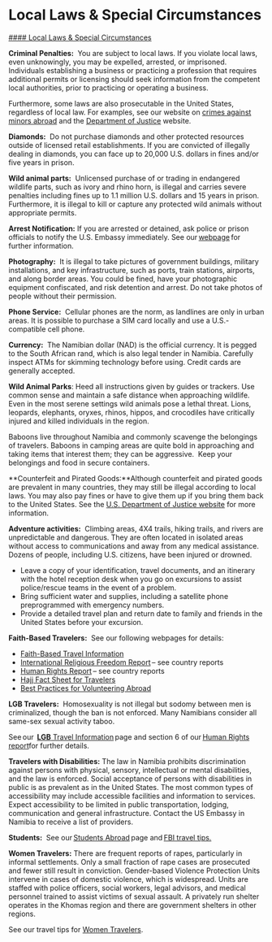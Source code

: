 # Local Laws & Special Circumstances

[#### Local Laws & Special Circumstances](javascript:void(0); "Local Laws & Special Circumstances")

**Criminal Penalties:**  You are subject to local laws. If you violate local laws, even unknowingly, you may be expelled, arrested, or imprisoned.  Individuals establishing a business or practicing a profession that requires additional permits or licensing should seek information from the competent local authorities, prior to practicing or operating a business.

Furthermore, some laws are also prosecutable in the United States, regardless of local law. For examples, see our website on [crimes against minors abroad](http://travel.state.gov/content/passports/en/emergencies/arrest/criminalpenalties.html) and the [Department of Justice](https://www.justice.gov/) website.

**Diamonds:**  Do not purchase diamonds and other protected resources outside of licensed retail establishments. If you are convicted of illegally dealing in diamonds, you can face up to 20,000 U.S. dollars in fines and/or five years in prison.

**Wild animal parts:**  Unlicensed purchase of or trading in endangered wildlife parts, such as ivory and rhino horn, is illegal and carries severe penalties including fines up to 1.1 million U.S. dollars and 15 years in prison. Furthermore, it is illegal to kill or capture any protected wild animals without appropriate permits.

**Arrest Notification:** If you are arrested or detained, ask police or prison officials to notify the U.S. Embassy immediately. See our [webpage](http://travel.state.gov/content/passports/en/emergencies/arrest.html) for further information.

**Photography:**  It is illegal to take pictures of government buildings, military installations, and key infrastructure, such as ports, train stations, airports, and along border areas. You could be fined, have your photographic equipment confiscated, and risk detention and arrest. Do not take photos of people without their permission.

**Phone Service:**  Cellular phones are the norm, as landlines are only in urban areas. It is possible to purchase a SIM card locally and use a U.S.-compatible cell phone.

**Currency:**  The Namibian dollar (NAD) is the official currency. It is pegged to the South African rand, which is also legal tender in Namibia. Carefully inspect ATMs for skimming technology before using. Credit cards are generally accepted.

**Wild Animal Parks**: Heed all instructions given by guides or trackers. Use common sense and maintain a safe distance when approaching wildlife. Even in the most serene settings wild animals pose a lethal threat. Lions, leopards, elephants, oryxes, rhinos, hippos, and crocodiles have critically injured and killed individuals in the region.

Baboons live throughout Namibia and commonly scavenge the belongings of travelers. Baboons in camping areas are quite bold in approaching and taking items that interest them; they can be aggressive.  Keep your belongings and food in secure containers.

**Counterfeit and Pirated Goods:**Although counterfeit and pirated goods are prevalent in many countries, they may still be illegal according to local laws. You may also pay fines or have to give them up if you bring them back to the United States. See the [U.S. Department of Justice website](https://www.justice.gov/criminal-ccips) for more information.

**Adventure activities:**  Climbing areas, 4X4 trails, hiking trails, and rivers are unpredictable and dangerous. They are often located in isolated areas without access to communications and away from any medical assistance. Dozens of people, including U.S. citizens, have been injured or drowned.

* Leave a copy of your identification, travel documents, and an itinerary with the hotel reception desk when you go on excursions to assist police/rescue teams in the event of a problem.
* Bring sufficient water and supplies, including a satellite phone preprogrammed with emergency numbers.
* Provide a detailed travel plan and return date to family and friends in the United States before your excursion.

**Faith-Based Travelers:**  See our following webpages for details:

* [Faith-Based Travel Information](https://travel.state.gov/content/passports/en/go/faith-based-travel.html)
* [International Religious Freedom Report](https://www.state.gov/reports/2017-report-on-international-religious-freedom/) – see country reports
* [Human Rights Report](https://www.state.gov/reports/2018-country-reports-on-human-rights-practices/) – see country reports
* [Hajj Fact Sheet for Travelers](http://travel.state.gov/content/passports/en/go/Hajj.html)
* [Best Practices for Volunteering Abroad](https://travel.state.gov/content/passports/en/go/volunteer.html)

**LGB Travelers:**  Homosexuality is not illegal but sodomy between men is criminalized, though the ban is not enforced. Many Namibians consider all same-sex sexual activity taboo.

See our  [**LGB** Travel Information](https://travel.state.gov/content/travel/en/international-travel/before-you-go/travelers-with-special-considerations/lgbti.html) page and section 6 of our [Human Rights report](https://www.state.gov/reports/2020-country-reports-on-human-rights-practices/)for further details.

**Travelers with Disabilities:** The law in Namibia prohibits discrimination against persons with physical, sensory, intellectual or mental disabilities, and the law is enforced. Social acceptance of persons with disabilities in public is as prevalent as in the United States. The most common types of accessibility may include accessible facilities and information to services. Expect accessibility to be limited in public transportation, lodging, communication and general infrastructure. Contact the US Embassy in Namibia to receive a list of providers.

**Students:**  See our [Students Abroad](http://travel.state.gov/content/studentsabroad/en.html) page and [FBI travel tips.](https://ucr.fbi.gov/investigate/counterintelligence/student-brochure)

**Women Travelers:** There are frequent reports of rapes, particularly in informal settlements. Only a small fraction of rape cases are prosecuted and fewer still result in conviction. Gender-based Violence Protection Units intervene in cases of domestic violence, which is widespread. Units are staffed with police officers, social workers, legal advisors, and medical personnel trained to assist victims of sexual assault. A privately run shelter operates in the Khomas region and there are government shelters in other regions.

See our travel tips for [Women Travelers](https://travel.state.gov/content/travel/en/international-travel/before-you-go/travelers-with-special-considerations/women-travelers.html).